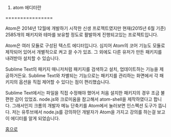 1.	atom 에디터란

================

Atom은 2014년 12월에 개발하기 시작한 신생 프로젝트였지만 현재(2015년 6월 기준) 2585개의 패키지와 테마를 보유할 정도로 활발하게 진행되고있는 프로젝트입니다.

Atom은 여러 모듈로 구성된 텍스트 에디터입니다. 심지어 Atom의 코어 기능도 모듈로 제작되어 있어서 개별적으로 켜고 끌 수가 있죠. 그 외에도 다른 유저가 만든 패키지를 내려받아 설치할 수 있습니다.

Sublime Text의 패키지 매니저처럼 패키지를 검색하고 설치, 업데이트하는 기능을 제공하거든요. Sublime Text와 차별되는 기능으로는 패키지를 관리하는 화면에서 각 패키지의 옵션을 직접 제어할 수 있다는 점이 편리했습니다.

Sublime Text에서는 파일을 직접 수정해야 했어서 처음 설치한 패키지의 경우 조금 불편한 감이 있었죠. node.js와 크로미움을 참고해서 atom-shell을 제작하였다고 합니다. 그래서인지 크롬의 개발자 메뉴 단축키를 Atom에서 눌러보면 인스펙션 도구가 뜹니다. 저는 유투브에서 node.js를 강의하던 개발자가 Atom을 가지고 강의를 하는걸 보고 이 에디터를 알게 되었습니다.

[홈으로](../README.md)
